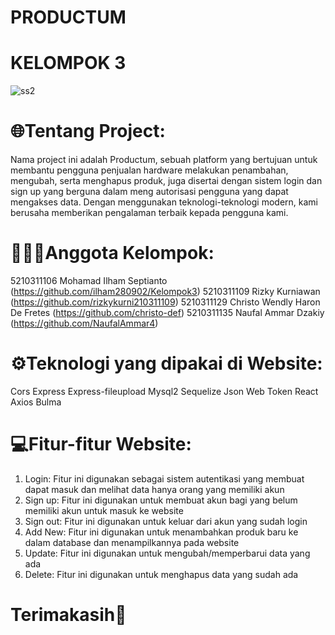 # PRODUCTUM

# KELOMPOK 3

<img alt="ss2" src="https://github.com/ilham280902/Kelompok3/assets/125546054/192139c2-05d5-4c43-9177-c488036f2237">

# 🌐Tentang Project:

Nama project ini adalah Productum, sebuah platform yang bertujuan untuk membantu pengguna penjualan hardware melakukan penambahan, mengubah, serta menghapus produk, juga disertai dengan sistem login dan sign up yang berguna dalam meng autorisasi pengguna yang dapat mengakses data. Dengan menggunakan teknologi-teknologi modern, kami berusaha memberikan pengalaman terbaik kepada pengguna kami.

# 👨🏻‍💻Anggota Kelompok:

5210311106 Mohamad Ilham Septianto (https://github.com/ilham280902/Kelompok3)
5210311109 Rizky Kurniawan (https://github.com/rizkykurni210311109)
5210311129 Christo Wendly Haron De Fretes (https://github.com/christo-def)
5210311135 Naufal Ammar Dzakiy (https://github.com/NaufalAmmar4)

# ⚙️Teknologi yang dipakai di Website:

Cors
Express
Express-fileupload
Mysql2
Sequelize
Json Web Token
React
Axios
Bulma

# 💻Fitur-fitur Website:

1. Login: Fitur ini digunakan sebagai sistem autentikasi yang membuat dapat masuk dan melihat data hanya orang yang memiliki akun
2. Sign up: Fitur ini digunakan untuk membuat akun bagi yang belum memiliki akun untuk masuk ke website
3. Sign out: Fitur ini digunakan untuk keluar dari akun yang sudah login
4. Add New: Fitur ini digunakan untuk menambahkan produk baru ke dalam database dan menampilkannya pada website
5. Update: Fitur ini digunakan untuk mengubah/memperbarui data yang ada
6. Delete: Fitur ini digunakan untuk menghapus data yang sudah ada

# Terimakasih👋
